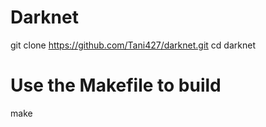 # Darknet
git clone https://github.com/Tani427/darknet.git
cd darknet
# Use the Makefile to build
make


